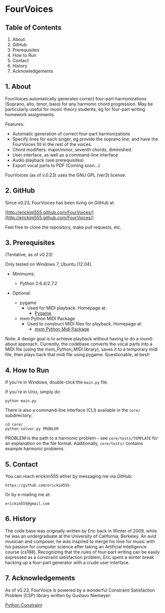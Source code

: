# FourVoices

## Table of Contents
1. About
2. GitHub
3. Prerequisites
4. How to Run
5. Contact
6. History
7. Acknowledgements

## 1. About

FourVoices automatically generates correct four-part harmonizations
(Soprano, alto, tenor, bass) for any harmonic chord progression.
May be particularly useful for music theory students, eg for four-part
writing homework assignments.

Features:
- Automatic generation of correct four-part harmonizations
- Specify lines for each singer, eg provide the soprano line, and have the FourVoices fill in the rest of the voices.
- Chord modifiers: major/minor, seventh chords, diminished.
- User interface, as well as a command-line interface
- Audio playback (see prerequisites)
- Export vocal parts to PDF (Coming soon...)

FourVoices (as of v.0.23) uses the GNU GPL (ver3) license.

## 2. GitHub

Since v0.23, FourVoices has been living on GitHub at:
    
[http://erickim555.github.com/FourVoices/](http://erickim555.github.com/FourVoices/)
    
Feel free to clone the repository, make pull requests, etc.

## 3. Prerequisites

(Tentative, as of v0.23)

Only tested on Windows 7, Ubuntu (12.04).

- Minimums:
    - Python 2.6.4/2.7.2

- Optional:
    - pygame
        - Used for MIDI playback. Homepage at:
            - [Pygame](http://www.pygame.org/)
    - mxm Python MIDI Package
        - Used to construct MIDI files for playback. Homepage at:
            - [mxm Python Midi Package](http://www.mxm.dk/products/public/pythonmidi)

Note: A design goal is to achieve playback without having to do a
      round-about approach. Currently, the codebase converts the 
      vocal parts into a MIDI file (using the mxm_Python_MIDI 
      library), saves it to a temporary midi file, then plays back
      that midi file using pygame. Questionable, at best!
      
## 4. How to Run

If you're in Windows, double-click the `main.py` file.

If you're in Unix, simply do:
```
python main.py
```

There is also a command-line interface (CLI) available in the `core/`
subdirectory:

```
cd core/
python solver.py PROBLEM
```

PROBLEM is the path to a harmonic problem - see `core/tests/TEMPLATE`
for an explanation on the file format.
Additionally, `core/tests/` contains example harmonic problems.

## 5. Contact

You can reach erickim555 either by messaging me via GitHub:

    https://github.com/erickim555
    
Or by e-mailing me at:

    erickim555@gmail.com

## 6. History

The code base was originally written by Eric back in Winter of
2009, while he was an undergraduate at the University of California, 
Berkeley. 
An avid musician and composer, he was inspired to merge his love for
music with his passion for computer science after taking an
Artificial Intelligence course (cs188).
Recognizing that the rules of four-part writing can be easily
expressed as a constraint satisfaction problem, Eric spent a winter
break hacking up a four-part generator with a crude user interface.

## 7. Acknowledgements
    
As of v0.23, FourVoice is powered by a wonderful Constraint 
Satisfaction Problem (CSP) library written by Gustavo Niemeyer:

[Python Constraint](http://labix.org/python-constraint)
